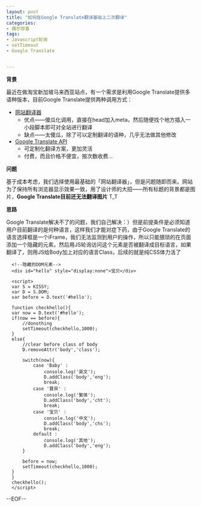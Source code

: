 ```yaml
---
layout: post
title: "如何在Google Translate翻译基础上二次翻译"
categories:
- 偶尔惊喜
tags:
- Javascript轮询
- setTimeout
- Google Translate


---
```


**背景**

最近在做淘宝新加坡马来西亚站点，有一个需求是利用Google Translate提供多语种版本，目前Google Translate提供两种调用方式：

* [网站翻译器](http://translate.google.com/manager/website/suggestions)
    * 优点——傻瓜化调用，直接在head加入meta，然后随便找个地方插入一小段脚本即可对全站进行翻译
    * 缺点——太傻瓜，除了可以定制翻译的语种，几乎无法做其他修改
* [Google Translate API](https://developers.google.com/translate/)
    * 可定制化翻译方案，更加灵活
    * 付费，而且价格不便宜，按次数收费...

**问题**

基于成本考虑，我们选择使用最基础的「网站翻译器」，但是问题随即而来。网站为了保持所有浏览器显示效果一致，用了设计师的大招——所有标题的背景都是图片，**Google Translate目前还无法翻译图片** T_T

**思路**

Google Translate解决不了的问题，我们自己解决：）但是前提条件是必须知道用户目前翻译的是何种语言，这样我们才能对症下药，由于Google Translate的语言选择框是一个iFrame，我们无法监测到用户的操作，所以只能猥琐的在页面添加一个隐藏的元素，然后用JS轮询访问这个元素是否被翻译成目标语言，如果翻译了，则用JS给Body加上对应的语言Class，后续的就是纯CSS体力活了
        
      <!--隐藏的DOM元素-->
      <div id="hello" style="display:none">宝贝</div>
      
      <script>
      var S = KISSY;
      var D = S.DOM;
      var before = D.text('#hello');

      function checkhello(){
      var now = D.text('#hello');
      if(now == before){
          //donothing
          setTimeout(checkhello,1000);       
      }
      else{      
          //clear before class of body
          D.removeAttr('body','class');
          
          switch(now){
              case 'Baby' : 
                  console.log('英文');
                  D.addClass('body','eng');
                  break;
              case '寶貝' :
                  console.log('繁体');
                  D.addClass('body','cht');
                  break;
              case '宝贝' :
                  console.log('中文');
                  D.addClass('body','chs');
                  break;
              default :
                  console.log('其他');
                  D.addClass('body','eng');
          }
          
          before = now;
          setTimeout(checkhello,1000);      
      }
      }
      checkhello();
      </script>


--EOF--